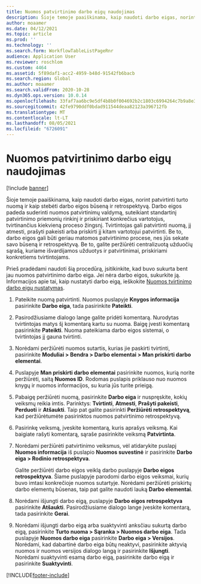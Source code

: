 ```yaml
---
title: Nuomos patvirtinimo darbo eigų naudojimas
description: Šioje temoje paaiškinama, kaip naudoti darbo eigas, norint patvirtinti turto nuomą ir kaip stebėti darbo eigos būseną ir retrospektyvą.
author: moaamer
ms.date: 04/12/2021
ms.topic: article
ms.prod: ''
ms.technology: ''
ms.search.form: WorkflowTableListPageRnr
audience: Application User
ms.reviewer: roschlom
ms.custom: 4464
ms.assetid: 5f89daf1-acc2-4959-b48d-91542fb6bacb
ms.search.region: Global
ms.author: moaamer
ms.search.validFrom: 2020-10-28
ms.dyn365.ops.version: 10.0.14
ms.openlocfilehash: 33faf7aa6bc9e5df4b8b0f004692b2c1803c6994264c7b9a8e3eb404387f6800
ms.sourcegitcommit: 42fe9790ddf0bdad911544deaa82123a396712fb
ms.translationtype: MT
ms.contentlocale: lt-LT
ms.lasthandoff: 08/05/2021
ms.locfileid: "6726091"
---
```

# <a name="use-lease-approval-workflows"></a>Nuomos patvirtinimo darbo eigų naudojimas

[!include [banner](../includes/banner.md)]

Šioje temoje paaiškinama, kaip naudoti darbo eigas, norint patvirtinti turto nuomą ir kaip stebėti darbo eigos būseną ir retrospektyvą. Darbo eigos padeda suderinti nuomos patvirtinimų valdymą, suteikiant standartinį patvirtinimo priemonių rinkinį ir priskiriant konkrečius vartotojus, tvirtinančius kiekvieną proceso žingsnį. Tvirtintojas gali patvirtinti nuomą, jį atmesti, prašyti pakeisti arba priskirti jį kitam vartotojui patvirtinti. Be to, darbo eigos gali būti geriau matomos patvirtinimo procese, nes jūs sekate savo būseną ir retrospektyvą. Be to, galite peržiūrėti centralizuotą užduočių sąrašą, kuriame išvardijamos užduotys ir patvirtinimai, priskiriami konkretiems tvirtintojams.

Prieš pradėdami naudoti šią procedūrą, įsitikinkite, kad buvo sukurta bent jau nuomos patvirtinimo darbo eiga. Jei nėra darbo eigos, sukurkite ją. Informacijos apie tai, kaip nustatyti darbo eigą, ieškokite [Nuomos tvirtinimo darbo eigų nustatymas](set-up-lease-wrkflw.md).

1. Pateikite nuomą patvirtinti. Nuomos puslapyje **Knygos informacija** pasirinkite **Darbo eiga**, tada pasirinkite **Pateikti**.
2. Pasirodžiusiame dialogo lange galite pridėti komentarą. Nurodytas tvirtintojas matys šį komentarą kartu su nuoma. Baigę įvesti komentarą pasirinkite **Pateikti**. Nuoma pateikiama darbo eigos sistemai, o tvirtintojas jį gauna tvirtinti.
3. Norėdami peržiūrėti nuomos sutartis, kurias jie paskirti tvirtinti, pasirinkite **Moduliai \> Bendra \> Darbo elementai \> Man priskirti darbo elementai**.
4. Puslapyje **Man priskirti darbo elementai** pasirinkite nuomos, kurią norite peržiūrėti, saitą **Nuomos ID**. Rodomas puslapis priklauso nuo nuomos knygų ir nuomos informacijos, su kuria jūs turite prieigą.
5. Pabaigę peržiūrėti nuomą, pasirinkite **Darbo eiga** ir nuspręskite, kokių veiksmų reikia imtis. Parinktys: **Tvirtinti**, **Atmesti**, **Prašyti pakeisti**, **Perduoti** ir **Atšaukti**. Taip pat galite pasirinkti **Peržiūrėti retrospektyvą**, kad peržiūrėtumėte pasirinktos nuomos patvirtinimo retrospektyvą.
6. Pasirinkę veiksmą, įveskite komentarą, kuris aprašys veiksmą. Kai baigiate rašyti komentarą, sąraše pasirinkite veiksmą **Patvirtinta**.
7. Norėdami peržiūrėti patvirtinimo veiksmus, vėl atidarykite puslapį **Nuomos informacija** iš puslapio **Nuomos suvestinė** ir pasirinkite **Darbo eiga \> Rodinio retrospektyva**.

    Galite peržiūrėti darbo eigos veiklą darbo puslapyje **Darbo eigos retrospektyva**. Šiame puslapyje parodomi darbo eigos veiksmai, kurių buvo imtasi konkrečioje nuomos sutartyje. Norėdami peržiūrėti priskirtų darbo elementų būsenas, taip pat galite naudoti lauką **Darbo elementai**.

8. Norėdami išjungti darbo eigą, puslapyje **Darbo eigos retrospektyva** pasirinkite **Atšaukti**. Pasirodžiusiame dialogo lange įveskite komentarą, tada pasirinkite **Gerai**.
9. Norėdami išjungti darbo eigą arba suaktyvinti anksčiau sukurtą darbo eigą, pasirinkite **Turto nuoma \> Sąranka \> Nuomos darbo eiga**. Tada puslapyje **Nuomos darbo eiga** pasirinkite **Darbo eiga \> Versijos**. Norėdami, kad dabartinė darbo eiga būtų neaktyvi, pasirinkite aktyvią nuomos ir nuomos versijos dialogo langą ir pasirinkite **Išjungti**. Norėdami suaktyvinti esamą darbo eigą, pasirinkite darbo eigą ir pasirinkite **Suaktyvinti**.


[!INCLUDE[footer-include](../../includes/footer-banner.md)]
